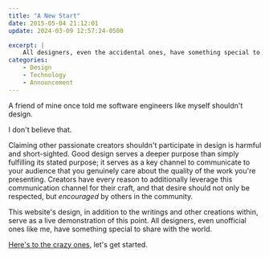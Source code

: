 ```yaml
---
title: "A New Start"
date: 2015-05-04 21:12:01
update: 2024-03-09 12:57:24-0500

excerpt: |
    All designers, even the accidental ones, have something special to share.
categories:
    - Design
    - Technology
    - Announcement
---
```


A friend of mine once told me software engineers like myself shouldn't design.

I don't believe that.

Claiming other passionate creators shouldn't participate in design is harmful and short-sighted. Good design serves a deeper purpose than simply fulfilling its stated purpose; it serves as a key channel to communicate to your audience that you genuinely care about the quality of the work you're presenting. Creators have every reason to additionally leverage this communication channel for their craft, and that desire should not only be respected, but *encouraged* by others in the community.

This website's design, in addition to the writings and other creations within, serve as a live demonstration of this point. All designers, even unofficial ones like me, have something special to share with the world.

[Here's to the crazy ones](https://www.youtube.com/watch?v=-z4NS2zdrZc), let's get started.